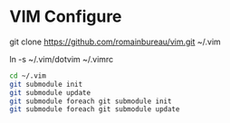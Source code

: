# VIM Configure
git clone https://github.com/romainbureau/vim.git ~/.vim

ln -s ~/.vim/dotvim ~/.vimrc

``` bash
cd ~/.vim
git submodule init
git submodule update
git submodule foreach git submodule init
git submodule foreach git submodule update
```
